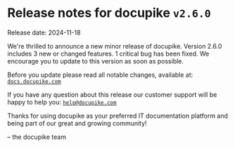 # Release notes for docupike `v2.6.0`

Release date: 2024-11-18

We're thrilled to announce a new minor release of docupike. Version 2.6.0 includes 3 new or changed features. 1 critical bug has been fixed. We encourage you to update to this version as soon as possible.

Before you update please read all notable changes, available at: [`docs.docupike.com`](https://docs.docupike.com/en/ref/changelog.html)

If you have any question about this release our customer support will be happy to help you: [`help@docupike.com`](mailto:help@docupike.com)

Thanks for using docupike as your preferred IT documentation platform and being part of our great and growing community!

– the docupike team
